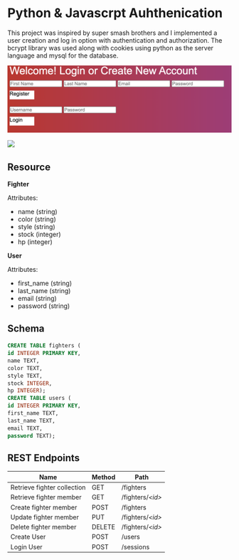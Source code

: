 

# Python & Javascrpt Auhthenication

This project was inspired by super smash brothers and I implemented a user creation and log in option 
with authentication and authorization. The bcrypt library was used along with cookies using python 
as the server language and mysql for the database.

![](public/screen.png)

![](public/screen2.png)

## Resource

**Fighter**

Attributes:

* name (string)
* color (string)
* style (string)
* stock (integer)
* hp (integer)

**User**

Attributes:

* first_name (string)
* last_name (string)
* email (string)
* password (string)


## Schema

```sql
CREATE TABLE fighters (
id INTEGER PRIMARY KEY,
name TEXT,
color TEXT,
style TEXT,
stock INTEGER,
hp INTEGER);
CREATE TABLE users (
id INTEGER PRIMARY KEY,
first_name TEXT,
last_name TEXT,
email TEXT,
password TEXT);
```

## REST Endpoints

Name                           | Method | Path
-------------------------------|--------|------------------
Retrieve fighter collection    | GET    | /fighters
Retrieve fighter member        | GET    | /fighters/*\<id\>*
Create fighter member          | POST   | /fighters
Update fighter member          | PUT    | /fighters/*\<id\>*
Delete fighter member          | DELETE | /fighters/*\<id\>*
Create User                    | POST   | /users 
Login User                     | POST   | /sessions
